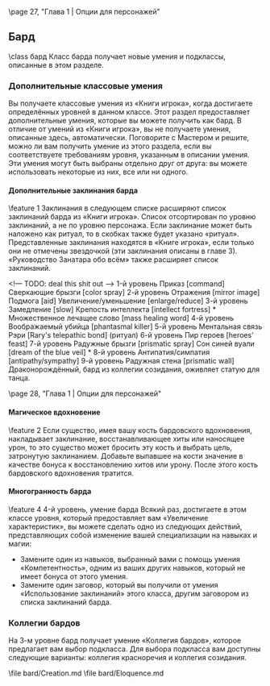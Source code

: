 
\page 27, "Глава 1 | Опции для персонажей"
## Бард
\class бард
Класс барда получает новые умения и подклассы, описанные в этом разделе.

### Дополнительные классовые умения
Вы получаете классовые умения из «Книги игрока», когда достигаете определённых уровней в данном классе. Этот раздел предоставляет дополнительные умения, которые вы можете получить как бард. В отличие от умений из «Книги игрока», вы не получаете умения, описанные здесь, автоматически. Поговорите с Мастером и решите, можно ли вам получить умение из этого раздела, если вы соответствуете требованиям уровня, указанным в описании умения. Эти умения могут быть выбраны отдельно друг от друга: вы можете использовать некоторые из них, все или ни одного.

#### Дополнительные заклинания барда
\feature 1
Заклинания в следующем списке расширяют список заклинаний барда из «Книги игрока». Список отсортирован по уровню заклинаний, а не по уровню персонажа. Если заклинание может быть наложено как ритуал, то в скобках также будет указано «ритуал». Представленные заклинания находятся в «Книге игрока», если только они не отмечены звездочкой (эти заклинания описаны в главе 3).
«Руководство Занатара обо всём» также расширяет список заклинаний.

<!— TODO: deal this shit out —>
1-й уровень
Приказ [command]
Сверкающие брызги [color spray]
2-й уровень
Отражения [mirror image]
Подмога [aid]
Увеличение/уменьшение [enlarge/reduce]
3-й уровень
Замедление [slow]
Крепость интеллекта [intellect fortress] *
Множественное лечащее слово [mass healing word]
4-й уровень
Воображаемый убийца [phantasmal killer]
5-й уровень
Ментальная связь Рэри [Rary's telepathic bond] (ритуал)
6-й уровень
Пир героев [heroes' feast]
7-й уровень
Радужные брызги [prismatic spray]
Сон синей вуали [dream of the blue veil] *
8-й уровень
Антипатия/симпатия [antipathy/sympathy]
9-й уровень
Радужная стена [prismatic wall]
Драконорождённый, бард из коллегии созидания, оживляет статую для танца.

\page 28, "Глава 1 | Опции для персонажей"

#### Магическое вдохновение
\feature 2
Если существо, имея вашу кость бардовского вдохновения, накладывает заклинание, восстанавливающее хиты или наносящее урон, то это существо может бросить эту кость и выбрать цель, затронутую заклинанием. Добавьте выпавшее на кости значение в качестве бонуса к восстановлению хитов или урону. После этого кость бардовского вдохновения тратится.

#### Многогранность барда
\feature 4
4-й уровень, умение барда
Всякий раз, достигаете в этом классе уровня, который предоставляет вам «Увеличение характеристик», вы можете сделать одно из следующих действий, представляющих собой изменение вашей специализации на навыках и магии:
- Замените один из навыков, выбранный вами с помощь умения «Компетентность», одним из ваших других навыков, который не имеет бонуса от этого умения.
- Замените один заговор, который вы получили от умения «Использование заклинаний» этого класса, другим заговором из списка заклинаний барда.

### Коллегии бардов
На 3-м уровне бард получает умение «Коллегия бардов», которое предлагает вам выбор подкласса. Для выбора подкласса вам доступны следующие варианты: коллегия красноречия и коллегия созидания.

\file bard/Creation.md
\file bard/Eloquence.md
